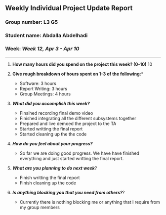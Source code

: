 ## Weekly Individual Project Update Report
### Group number: L3 G5
### Student name: Abdalla Abdelhadi
### Week: _Week 12, Apr 3 - Apr 10_
___
1. **How many hours did you spend on the project this week? (0-10)** 10

2. **Give rough breakdown of hours spent on 1-3 of the following:***
    - Software: 3 hours
    - Report Writing: 3 hours
    - Group Meetings: 4 hours
3. ***What did you accomplish this week?*** 
    - Finsihed recording final demo video
    - Finished integrating all the different subsystems together
    - Prepared and live demoed the project to the TA
    - Started writting the final report
    - Started cleaning up the the code 
4. ***How do you feel about your progress?*** 
    - So far we are doing good progress. We have have finished everything and just started writting the final report. 
5. ***What are you planning to do next week***? 
    - Finish writting the final report
    - Finish cleaning up the code
6. ***Is anything blocking you that you need from others?***? 
    - Currently there is nothing blocking me or anything that I require from my group members
